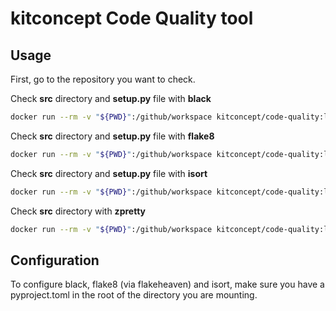 # kitconcept Code Quality tool

## Usage

First, go to the repository you want to check.

Check **src** directory and **setup.py** file with **black**
```bash
docker run --rm -v "${PWD}":/github/workspace kitconcept/code-quality:latest check black src setup.py
```

Check **src** directory and **setup.py** file with **flake8**
```bash
docker run --rm -v "${PWD}":/github/workspace kitconcept/code-quality:latest check flake8 src setup.py
```

Check **src** directory and **setup.py** file with **isort**
```bash
docker run --rm -v "${PWD}":/github/workspace kitconcept/code-quality:latest check isort src setup.py
```

Check **src** directory with **zpretty**
```bash
docker run --rm -v "${PWD}":/github/workspace kitconcept/code-quality:latest check zpretty src
```

## Configuration

To configure black, flake8 (via flakeheaven) and isort, make sure you have a pyproject.toml in the root of the directory you are mounting.
